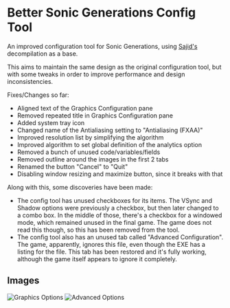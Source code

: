 # Better Sonic Generations Config Tool
An improved configuration tool for Sonic Generations, using [Sajid's](https://github.com/Sajidur78) decompilation as a base.

This aims to maintain the same design as the original configuration tool, but with some tweaks
in order to improve performance and design inconsistencies.

Fixes/Changes so far:
- Aligned text of the Graphics Configuration pane
- Removed repeated title in Graphics Configuration pane
- Added system tray icon
- Changed name of the Antialiasing setting to "Antialiasing (FXAA)"
- Improved resolution list by simplifying the algorithm
- Improved algorithm to set global definition of the analytics option
- Removed a bunch of unused code/variables/fields
- Removed outline around the images in the first 2 tabs
- Renamed the button "Cancel" to "Quit"
- Disabling window resizing and maximize button, since it breaks with that

Along with this, some discoveries have been made:
- The config tool has unused checkboxes for its items. The VSync and Shadow options were previously a checkbox, but then later changed to a combo box. In the middle of those, there's a checkbox for a windowed mode, which remained unused in the final game. The game does not read this though, so this has been removed from the tool.
- The config tool also has an unused tab called "Advanced Configuration". The game, apparently, ignores this file, even though the EXE has a listing for the file. This tab has been restored and it's fully working, although the game itself appears to ignore it completely.

## Images
![Graphics Options](https://raw.githubusercontent.com/PTKickass/BetterGenerationsConfigTool/master/Images/Graphics.png)
![Advanced Options](https://raw.githubusercontent.com/PTKickass/BetterGenerationsConfigTool/master/Images/Advanced.png)
